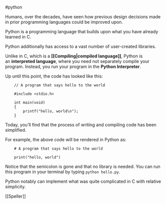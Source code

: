#python

Humans, over the decades, have seen how previous design decisions made in prior programming languages could be improved upon.

Python is a programming language that builds upon what you have already learned in C.

Python additionally has access to a vast number of user-created libraries.

Unlike in C, which is a __[[Compiling|compiled language]]__, Python is an __interpreted language__, where you need not separately compile your program. Instead, you run your program in the __Python Interpreter__.

Up until this point, the code has looked like this:

```
    // A program that says hello to the world
    
    #include <stdio.h>
    
    int main(void)
    {
        printf("hello, world\n");
    }
```

Today, you’ll find that the process of writing and compiling code has been simplified.

For example, the above code will be rendered in Python as:
```
    # A program that says hello to the world
    
    print("hello, world")
```

Notice that the semicolon is gone and that no library is needed. You can run this program in your terminal by typing `python hello.py`.

Python notably can implement what was quite complicated in C with relative simplicity.


[[Speller]]